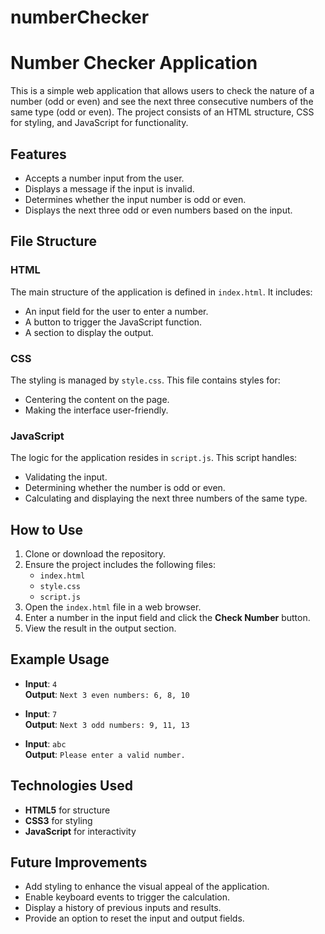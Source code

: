 # numberChecker
# Number Checker Application

This is a simple web application that allows users to check the nature of a number (odd or even) and see the next three consecutive numbers of the same type (odd or even). The project consists of an HTML structure, CSS for styling, and JavaScript for functionality.

## Features
- Accepts a number input from the user.
- Displays a message if the input is invalid.
- Determines whether the input number is odd or even.
- Displays the next three odd or even numbers based on the input.

## File Structure

### HTML
The main structure of the application is defined in `index.html`. It includes:
- An input field for the user to enter a number.
- A button to trigger the JavaScript function.
- A section to display the output.

### CSS
The styling is managed by `style.css`. This file contains styles for:
- Centering the content on the page.
- Making the interface user-friendly.

### JavaScript
The logic for the application resides in `script.js`. This script handles:
- Validating the input.
- Determining whether the number is odd or even.
- Calculating and displaying the next three numbers of the same type.

## How to Use
1. Clone or download the repository.
2. Ensure the project includes the following files:
   - `index.html`
   - `style.css`
   - `script.js`
3. Open the `index.html` file in a web browser.
4. Enter a number in the input field and click the **Check Number** button.
5. View the result in the output section.

## Example Usage
- **Input**: `4`  
  **Output**: `Next 3 even numbers: 6, 8, 10`

- **Input**: `7`  
  **Output**: `Next 3 odd numbers: 9, 11, 13`

- **Input**: `abc`  
  **Output**: `Please enter a valid number.`

## Technologies Used
- **HTML5** for structure
- **CSS3** for styling
- **JavaScript** for interactivity

## Future Improvements
- Add styling to enhance the visual appeal of the application.
- Enable keyboard events to trigger the calculation.
- Display a history of previous inputs and results.
- Provide an option to reset the input and output fields.


